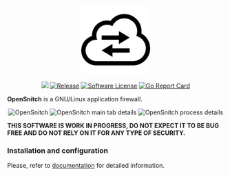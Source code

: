 <p align="center">
  <img alt="opensnitch" src="https://raw.githubusercontent.com/evilsocket/opensnitch/master/ui/opensnitch/res/icon.png" height="160" />
  <p align="center">
    <img src="https://github.com/gustavo-iniguez-goya/opensnitch/workflows/Build%20status/badge.svg" />
    <a href="https://github.com/gustavo-iniguez-goya/opensnitch/releases/latest"><img alt="Release" src="https://img.shields.io/github/release/gustavo-iniguez-goya/opensnitch.svg?style=flat-square"></a>
    <a href="https://github.com/evilsocket/opensnitch/blob/master/LICENSE.md"><img alt="Software License" src="https://img.shields.io/badge/license-GPL3-brightgreen.svg?style=flat-square"></a>
    <a href="https://goreportcard.com/report/github.com/evilsocket/opensnitch/daemon"><img alt="Go Report Card" src="https://goreportcard.com/badge/github.com/evilsocket/opensnitch/daemon?style=flat-square"></a>
  </p>
</p>

**OpenSnitch** is a GNU/Linux application firewall.

<p align="center">
  <img src="https://raw.githubusercontent.com/gustavo-iniguez-goya/opensnitch/main/screenshots/screenshot.png" alt="OpenSnitch"/>
  <img src="https://raw.githubusercontent.com/gustavo-iniguez-goya/opensnitch/main/screenshots/opensnitch-ui-general-tab-deny.png" alt="OpenSnitch main tab details"/>
  <img src="https://raw.githubusercontent.com/gustavo-iniguez-goya/opensnitch/main/screenshots/opensnitch-ui-proc-details.png" alt="OpenSnitch process details"/>
</p>

**THIS SOFTWARE IS WORK IN PROGRESS, DO NOT EXPECT IT TO BE BUG FREE AND DO NOT RELY ON IT FOR ANY TYPE OF SECURITY.**

### Installation and configuration

Please, refer to [documentation](https://github.com/gustavo-iniguez-goya/opensnitch/wiki) for detailed information.

